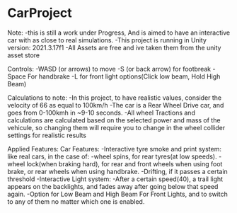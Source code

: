 # CarProject

Note: 
  -this is still a work under Progress, And is aimed to have an interactive car with as close to real simulations.
  -This project is running in Unity version: 2021.3.17f1
  -All Assets are free and ive taken them from the unity asset store

Controls:
  -WASD (or arrows) to move
  -S (or back arrow) for footbreak 
  -Space For handbrake
  -L for front light options(Click low beam, Hold High Beam)

Calculations to note:
  -In this project, to have realistic values, consider the velocity of 66 as equal to 100km/h
  -The car is a Rear Wheel Drive car, and goes from 0-100kmh in ~9-10 seconds.
  -All wheel Tractions and calculations are calculated based on the selected power and mass of the vehicule, so changing them will require you to change in the wheel collider settings for realistic results

Applied Features:
  Car Features:
    -Interactive tyre smoke and print system: like real cars, in the case of:
      -wheel spins, for rear tyres(at low speeds).
      -wheel lock(when braking hard), for rear and front wheels when using foot brake, or rear wheels when using handbrake.
      -Drifting, if it passes a certain threshold
    -Interactive Light system:
      -After a certain speed(40), a trail light appears on the backlights, and fades away after going below that speed again.
      -Option for Low Beam and High Beam For Front Lights, and to switch to any of them no matter which one is enabled.
    
